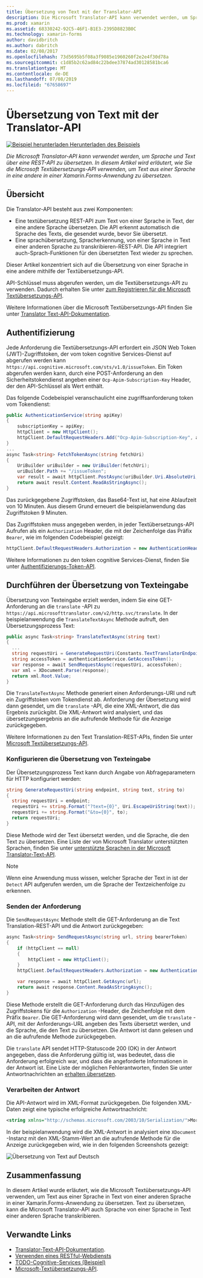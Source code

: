 ```yaml
---
title: Übersetzung von Text mit der Translator-API
description: Die Microsoft Translator-API kann verwendet werden, um Sprache und Text über eine REST-API zu übersetzen. In diesem Artikel wird erläutert, wie Sie die Microsoft Textübersetzungs-API verwenden, um Text aus einer Sprache in eine andere in einer Xamarin.Forms-Anwendung zu übersetzen.
ms.prod: xamarin
ms.assetid: 68330242-92C5-46F1-B1E3-2395D8823B0C
ms.technology: xamarin-forms
author: davidbritch
ms.author: dabritch
ms.date: 02/08/2017
ms.openlocfilehash: 73d5695b5f08a3f9085e1960260f2e2e4f30d78a
ms.sourcegitcommit: c1d85b2c62ad84c22bdee37874ad30128581bca6
ms.translationtype: MT
ms.contentlocale: de-DE
ms.lasthandoff: 07/08/2019
ms.locfileid: "67658697"
---
```

# <a name="text-translation-using-the-translator-api"></a>Übersetzung von Text mit der Translator-API

[![Beispiel herunterladen](~/media/shared/download.png) Herunterladen des Beispiels](https://developer.xamarin.com/samples/xamarin-forms/WebServices/TodoCognitiveServices/)

_Die Microsoft Translator-API kann verwendet werden, um Sprache und Text über eine REST-API zu übersetzen. In diesem Artikel wird erläutert, wie Sie die Microsoft Textübersetzungs-API verwenden, um Text aus einer Sprache in eine andere in einer Xamarin.Forms-Anwendung zu übersetzen._

## <a name="overview"></a>Übersicht

Die Translator-API besteht aus zwei Komponenten:

- Eine textübersetzung REST-API zum Text von einer Sprache in Text, der eine andere Sprache übersetzen. Die API erkennt automatisch die Sprache des Texts, die gesendet wurde, bevor Sie übersetzt.
- Eine sprachübersetzung, Spracherkennung, von einer Sprache in Text einer anderen Sprache zu transkribieren-REST-API. Die API integriert auch-Sprach-Funktionen für den übersetzten Text wieder zu sprechen.

Dieser Artikel konzentriert sich auf die Übersetzung von einer Sprache in eine andere mithilfe der Textübersetzungs-API.

API-Schlüssel muss abgerufen werden, um die Textübersetzungs-API zu verwenden. Dadurch erhalten Sie unter [zum Registrieren für die Microsoft Textübersetzungs-API](/azure/cognitive-services/translator/translator-text-how-to-signup/).

Weitere Informationen über die Microsoft Textübersetzungs-API finden Sie unter [Translator Text-API-Dokumentation](/azure/cognitive-services/translator/).

## <a name="authentication"></a>Authentifizierung

Jede Anforderung die Textübersetzungs-API erfordert ein JSON Web Token (JWT)-Zugriffstoken, der vom token cognitive Services-Dienst auf abgerufen werden kann `https://api.cognitive.microsoft.com/sts/v1.0/issueToken`. Ein Token abgerufen werden kann, durch eine POST-Anforderung an den Sicherheitstokendienst angeben einer `Ocp-Apim-Subscription-Key` Header, der den API-Schlüssel als Wert enthält.

Das folgende Codebeispiel veranschaulicht eine zugriffsanforderung token vom Tokendienst:

```csharp
public AuthenticationService(string apiKey)
{
    subscriptionKey = apiKey;
    httpClient = new HttpClient();
    httpClient.DefaultRequestHeaders.Add("Ocp-Apim-Subscription-Key", apiKey);
}
...
async Task<string> FetchTokenAsync(string fetchUri)
{
    UriBuilder uriBuilder = new UriBuilder(fetchUri);
    uriBuilder.Path += "/issueToken";
    var result = await httpClient.PostAsync(uriBuilder.Uri.AbsoluteUri, null);
    return await result.Content.ReadAsStringAsync();
}
```

Das zurückgegebene Zugriffstoken, das Base64-Text ist, hat eine Ablaufzeit von 10 Minuten. Aus diesem Grund erneuert die beispielanwendung das Zugriffstoken 9 Minuten.

Das Zugriffstoken muss angegeben werden, in jeder Textübersetzungs-API Aufrufen als ein `Authorization` Header, die mit der Zeichenfolge das Präfix `Bearer`, wie im folgenden Codebeispiel gezeigt:

```csharp
httpClient.DefaultRequestHeaders.Authorization = new AuthenticationHeaderValue("Bearer", bearerToken);
```

Weitere Informationen zu den token cognitive Services-Dienst, finden Sie unter [Authentifizierungs-Token-API](http://docs.microsofttranslator.com/oauth-token.html).

## <a name="performing-text-translation"></a>Durchführen der Übersetzung von Texteingabe

Übersetzung von Texteingabe erzielt werden, indem Sie eine GET-Anforderung an die `translate` -API zu `https://api.microsofttranslator.com/v2/http.svc/translate`. In der beispielanwendung die `TranslateTextAsync` Methode aufruft, den Übersetzungsprozess Text:

```csharp
public async Task<string> TranslateTextAsync(string text)
{
  ...
  string requestUri = GenerateRequestUri(Constants.TextTranslatorEndpoint, text, "en", "de");
  string accessToken = authenticationService.GetAccessToken();
  var response = await SendRequestAsync(requestUri, accessToken);
  var xml = XDocument.Parse(response);
  return xml.Root.Value;
}
```

Die `TranslateTextAsync` Methode generiert einen Anforderungs-URI und ruft ein Zugriffstoken vom Tokendienst ab. Anforderung der Übersetzung wird dann gesendet, um die `translate` -API, die eine XML-Antwort, die das Ergebnis zurückgibt. Die XML-Antwort wird analysiert, und das übersetzungsergebnis an die aufrufende Methode für die Anzeige zurückgegeben.

Weitere Informationen zu den Text Translation-REST-APIs, finden Sie unter [Microsoft Textübersetzungs-API](http://docs.microsofttranslator.com/text-translate.html).

### <a name="configuring-text-translation"></a>Konfigurieren die Übersetzung von Texteingabe

Der Übersetzungsprozess Text kann durch Angabe von Abfrageparametern für HTTP konfiguriert werden:

```csharp
string GenerateRequestUri(string endpoint, string text, string to)
{
  string requestUri = endpoint;
  requestUri += string.Format("?text={0}", Uri.EscapeUriString(text));
  requestUri += string.Format("&to={0}", to);
  return requestUri;
}
```

Diese Methode wird der Text übersetzt werden, und die Sprache, die den Text zu übersetzen. Eine Liste der von Microsoft Translator unterstützten Sprachen, finden Sie unter [unterstützte Sprachen in der Microsoft Translator-Text-API](/azure/cognitive-services/translator/languages/).

> [!NOTE]
> Wenn eine Anwendung muss wissen, welcher Sprache der Text in ist der `Detect` API aufgerufen werden, um die Sprache der Textzeichenfolge zu erkennen.

### <a name="sending-the-request"></a>Senden der Anforderung

Die `SendRequestAsync` Methode stellt die GET-Anforderung an die Text Translation-REST-API und die Antwort zurückgegeben:

```csharp
async Task<string> SendRequestAsync(string url, string bearerToken)
{
    if (httpClient == null)
    {
        httpClient = new HttpClient();
    }
    httpClient.DefaultRequestHeaders.Authorization = new AuthenticationHeaderValue("Bearer", bearerToken);

    var response = await httpClient.GetAsync(url);
    return await response.Content.ReadAsStringAsync();
}
```

Diese Methode erstellt die GET-Anforderung durch das Hinzufügen des Zugriffstokens für die `Authorization` -Header, die Zeichenfolge mit dem Präfix `Bearer`. Die GET-Anforderung wird dann gesendet, um die `translate` -API, mit der Anforderungs-URL angeben des Texts übersetzt werden, und die Sprache, die den Text zu übersetzen. Die Antwort ist dann gelesen und an die aufrufende Methode zurückgegeben.

Die `translate` API sendet HTTP-Statuscode 200 (OK) in der Antwort angegeben, dass die Anforderung gültig ist, was bedeutet, dass die Anforderung erfolgreich war, und dass die angeforderte Informationen in der Antwort ist. Eine Liste der möglichen Fehlerantworten, finden Sie unter Antwortnachrichten an [erhalten übersetzen](http://docs.microsofttranslator.com/text-translate.html#!/default/get_Translate).

### <a name="processing-the-response"></a>Verarbeiten der Antwort

Die API-Antwort wird im XML-Format zurückgegeben. Die folgenden XML-Daten zeigt eine typische erfolgreiche Antwortnachricht:

```xml
<string xmlns="http://schemas.microsoft.com/2003/10/Serialization/">Morgen kaufen gehen ein</string>
```

In der beispielanwendung wird die XML-Antwort in analysiert eine `XDocument` -Instanz mit den XML-Stamm-Wert an die aufrufende Methode für die Anzeige zurückgegeben wird, wie in den folgenden Screenshots gezeigt:

![](text-translation-images/text-translation.png "Übersetzung von Text auf Deutsch")

## <a name="summary"></a>Zusammenfassung

In diesem Artikel wurde erläutert, wie die Microsoft Textübersetzungs-API verwenden, um Text aus einer Sprache in Text von einer anderen Sprache in einer Xamarin.Forms-Anwendung zu übersetzen. Text zu übersetzen, kann die Microsoft Translator-API auch Sprache von einer Sprache in Text einer anderen Sprache transkribieren.

## <a name="related-links"></a>Verwandte Links

- [Translator-Text-API-Dokumentation](/azure/cognitive-services/translator/).
- [Verwenden eines RESTful-Webdiensts](~/xamarin-forms/data-cloud/web-services/rest.md)
- [TODO-Cognitive-Services (Beispiel)](https://developer.xamarin.com/samples/xamarin-forms/WebServices/TodoCognitiveServices/)
- [Microsoft-Textübersetzungs-API](http://docs.microsofttranslator.com/text-translate.html).
